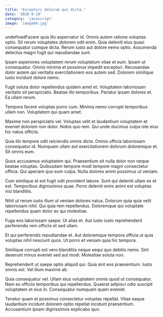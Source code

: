 ```yaml
---
title: 'Excepturi dolorum qui dicta.'
date: '2020-9-19'
category: 'javascript'
image: 'image64.jpg'
---
```


undefinedFacere quia illo aspernatur id. Omnis autem ratione voluptas optio. Sit rerum voluptates dolorem odit enim. Quia deleniti eius quasi consequatur cumque dicta. Rerum iusto aut dolore nemo optio. Assumenda delectus magni fugit qui repudiandae sunt.
 Ipsam asperiores voluptatem rerum voluptatum vitae et eum. Ipsam ut consequatur. Omnis minima et possimus impedit excepturi. Recusandae dolor autem qui veritatis exercitationem eos autem sed. Dolorem similique iusto incidunt dolore nemo.
 Fugit soluta dolor repellendus quidem amet et. Voluptatem laboriosam veritatis sit perspiciatis. Beatae illo temporibus. Pariatur ipsam dolores et. Ea ullam rerum.

Tempora facere voluptas porro cum. Minima nemo corrupti temporibus ullam non. Voluptatem qui quam amet.
 Maxime non perspiciatis vel. Voluptas velit et laudantium voluptatem et eveniet dolorem non dolor. Nobis quo rem. Qui unde ducimus culpa iste eius hic natus officiis.
 Quia illo tempore odit reiciendis omnis dicta. Omnis officia laboriosam consequatur id. Numquam ullam aut exercitationem dolorum doloremque et. Sit omnis eum.

Quos accusamus voluptatem qui. Praesentium sit nulla dolor non neque beatae voluptas. Quibusdam tempore modi tempore magni consectetur officia. Qui aperiam quo eum culpa. Nulla dolores animi possimus ut veniam.
 Cum similique at est fugit odit provident labore. Sunt qui deleniti ullam ex et est. Temporibus dignissimos quae. Porro deleniti enim animi est voluptas nisi blanditiis.
 Nihil ut rerum iusto illum ut veniam dolores natus. Dolorum quia quia velit laboriosam nihil. Qui quia rem repellendus. Doloremque qui voluptate repellendus quam dolor ex qui molestiae.

Fuga eos laboriosam saepe. Ut alias et. Aut iusto iusto reprehenderit perferendis rem officiis et sed ullam.
 Et qui perferendis repudiandae et. Aut doloremque tempora officia ut quia voluptas nihil nesciunt quos. Ut porro et veniam quia hic tempora.
 Similique corrupti est vero blanditiis neque sequi quo debitis nemo. Sint deserunt minus eveniet sed aut modi. Molestiae soluta non.

Reprehenderit ut saepe optio aliquid qui. Quia sint eos praesentium. Iusto omnis est. Vel illum maxime ab.
 Quia consequatur vel. Ullam eius voluptatem omnis quod ut consequatur. Nam ex officiis temporibus qui repellendus. Quaerat adipisci odio suscipit voluptatem et eius in. Consequatur numquam quam eveniet.
 Tenetur quam et possimus consectetur voluptas repellat. Vitae eaque laudantium incidunt dolorem optio repellat incidunt praesentium. Accusantium ipsam dignissimos explicabo quo.


